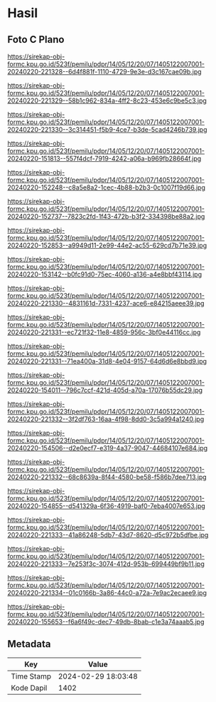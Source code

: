 # Hasil

## Foto C Plano

https://sirekap-obj-formc.kpu.go.id/523f/pemilu/pdpr/14/05/12/20/07/1405122007001-20240220-221328--6d4f881f-1110-4729-9e3e-d3c167cae09b.jpg

https://sirekap-obj-formc.kpu.go.id/523f/pemilu/pdpr/14/05/12/20/07/1405122007001-20240220-221329--58b1c962-834a-4ff2-8c23-453e6c9be5c3.jpg

https://sirekap-obj-formc.kpu.go.id/523f/pemilu/pdpr/14/05/12/20/07/1405122007001-20240220-221330--3c314451-f5b9-4ce7-b3de-5cad4246b739.jpg

https://sirekap-obj-formc.kpu.go.id/523f/pemilu/pdpr/14/05/12/20/07/1405122007001-20240220-151813--557f4dcf-7919-4242-a06a-b969fb28664f.jpg

https://sirekap-obj-formc.kpu.go.id/523f/pemilu/pdpr/14/05/12/20/07/1405122007001-20240220-152248--c8a5e8a2-1cec-4b88-b2b3-0c1007f19d66.jpg

https://sirekap-obj-formc.kpu.go.id/523f/pemilu/pdpr/14/05/12/20/07/1405122007001-20240220-152737--7823c2fd-1f43-472b-b3f2-334398be88a2.jpg

https://sirekap-obj-formc.kpu.go.id/523f/pemilu/pdpr/14/05/12/20/07/1405122007001-20240220-152853--a9949d11-2e99-44e2-ac55-629cd7b71e39.jpg

https://sirekap-obj-formc.kpu.go.id/523f/pemilu/pdpr/14/05/12/20/07/1405122007001-20240220-153142--b0fc91d0-75ec-4060-a136-a4e8bbf43114.jpg

https://sirekap-obj-formc.kpu.go.id/523f/pemilu/pdpr/14/05/12/20/07/1405122007001-20240220-221330--4831161d-7331-4237-ace6-e84215aeee39.jpg

https://sirekap-obj-formc.kpu.go.id/523f/pemilu/pdpr/14/05/12/20/07/1405122007001-20240220-221331--ec721f32-11e8-4859-956c-3bf0e44116cc.jpg

https://sirekap-obj-formc.kpu.go.id/523f/pemilu/pdpr/14/05/12/20/07/1405122007001-20240220-221331--71ea400a-31d8-4e04-9157-64d6d6e8bbd9.jpg

https://sirekap-obj-formc.kpu.go.id/523f/pemilu/pdpr/14/05/12/20/07/1405122007001-20240220-154011--796c7ccf-421d-405d-a70a-17076b55dc29.jpg

https://sirekap-obj-formc.kpu.go.id/523f/pemilu/pdpr/14/05/12/20/07/1405122007001-20240220-221332--3f2df763-16aa-4f98-8dd0-3c5a994a1240.jpg

https://sirekap-obj-formc.kpu.go.id/523f/pemilu/pdpr/14/05/12/20/07/1405122007001-20240220-154506--d2e0ecf7-e319-4a37-9047-44684107e684.jpg

https://sirekap-obj-formc.kpu.go.id/523f/pemilu/pdpr/14/05/12/20/07/1405122007001-20240220-221332--68c8639a-8f44-4580-be58-f586b7dee713.jpg

https://sirekap-obj-formc.kpu.go.id/523f/pemilu/pdpr/14/05/12/20/07/1405122007001-20240220-154855--d541329a-6f36-4919-baf0-7eba4007e653.jpg

https://sirekap-obj-formc.kpu.go.id/523f/pemilu/pdpr/14/05/12/20/07/1405122007001-20240220-221333--41a86248-5db7-43d7-8620-d5c972b5dfbe.jpg

https://sirekap-obj-formc.kpu.go.id/523f/pemilu/pdpr/14/05/12/20/07/1405122007001-20240220-221333--7e253f3c-3074-412d-953b-699449bf9b11.jpg

https://sirekap-obj-formc.kpu.go.id/523f/pemilu/pdpr/14/05/12/20/07/1405122007001-20240220-221334--01c0166b-3a86-44c0-a72a-7e9ac2ecaee9.jpg

https://sirekap-obj-formc.kpu.go.id/523f/pemilu/pdpr/14/05/12/20/07/1405122007001-20240220-155653--f6a6f49c-dec7-49db-8bab-c1e3a74aaab5.jpg


## Metadata

| Key        | Value               |
| ---------- | ------------------- |
| Time Stamp | 2024-02-29 18:03:48 |
| Kode Dapil | 1402                |



